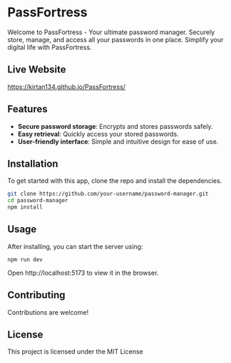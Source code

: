# PassFortress
 Welcome to PassFortress - Your ultimate password manager. Securely store, manage, and access all your passwords in one place. Simplify your digital life with PassFortress.

## Live Website
https://kirtan134.github.io/PassFortress/

## Features
- **Secure password storage**: Encrypts and stores passwords safely.
- **Easy retrieval**: Quickly access your stored passwords.
- **User-friendly interface**: Simple and intuitive design for ease of use.

## Installation

To get started with this app, clone the repo and install the dependencies.

```bash
git clone https://github.com/your-username/password-manager.git
cd password-manager
npm install
```
## Usage
After installing, you can start the server using:

```
npm run dev
```
Open http://localhost:5173 to view it in the browser.

## Contributing

Contributions are welcome!

## License

This project is licensed under the MIT License 



